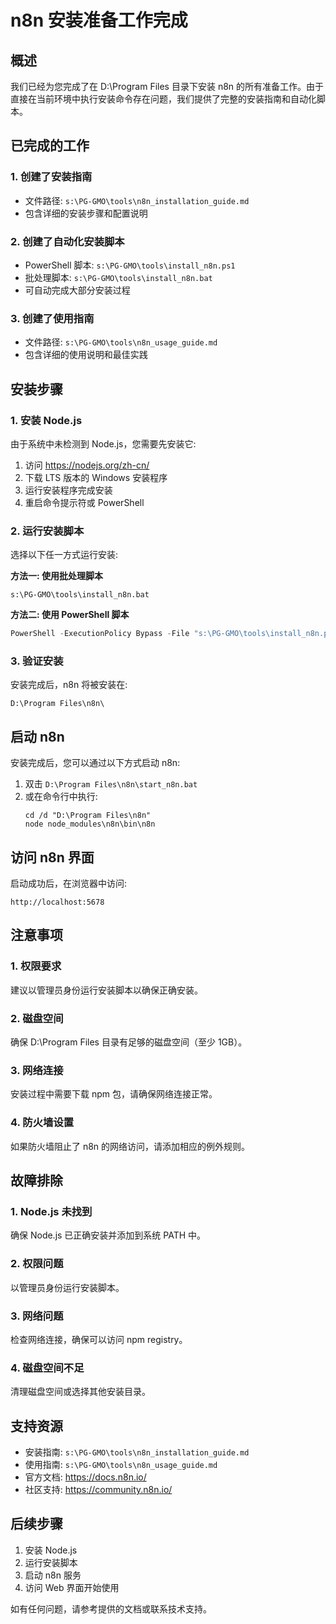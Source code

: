 # n8n 安装准备工作完成

## 概述
我们已经为您完成了在 D:\Program Files 目录下安装 n8n 的所有准备工作。由于直接在当前环境中执行安装命令存在问题，我们提供了完整的安装指南和自动化脚本。

## 已完成的工作

### 1. 创建了安装指南
- 文件路径: `s:\PG-GMO\tools\n8n_installation_guide.md`
- 包含详细的安装步骤和配置说明

### 2. 创建了自动化安装脚本
- PowerShell 脚本: `s:\PG-GMO\tools\install_n8n.ps1`
- 批处理脚本: `s:\PG-GMO\tools\install_n8n.bat`
- 可自动完成大部分安装过程

### 3. 创建了使用指南
- 文件路径: `s:\PG-GMO\tools\n8n_usage_guide.md`
- 包含详细的使用说明和最佳实践

## 安装步骤

### 1. 安装 Node.js
由于系统中未检测到 Node.js，您需要先安装它:
1. 访问 https://nodejs.org/zh-cn/
2. 下载 LTS 版本的 Windows 安装程序
3. 运行安装程序完成安装
4. 重启命令提示符或 PowerShell

### 2. 运行安装脚本
选择以下任一方式运行安装:

**方法一: 使用批处理脚本**
```
s:\PG-GMO\tools\install_n8n.bat
```

**方法二: 使用 PowerShell 脚本**
```powershell
PowerShell -ExecutionPolicy Bypass -File "s:\PG-GMO\tools\install_n8n.ps1"
```

### 3. 验证安装
安装完成后，n8n 将被安装在:
```
D:\Program Files\n8n\
```

## 启动 n8n

安装完成后，您可以通过以下方式启动 n8n:

1. 双击 `D:\Program Files\n8n\start_n8n.bat`
2. 或在命令行中执行:
   ```
   cd /d "D:\Program Files\n8n"
   node node_modules\n8n\bin\n8n
   ```

## 访问 n8n 界面

启动成功后，在浏览器中访问:
```
http://localhost:5678
```

## 注意事项

### 1. 权限要求
建议以管理员身份运行安装脚本以确保正确安装。

### 2. 磁盘空间
确保 D:\Program Files 目录有足够的磁盘空间（至少 1GB）。

### 3. 网络连接
安装过程中需要下载 npm 包，请确保网络连接正常。

### 4. 防火墙设置
如果防火墙阻止了 n8n 的网络访问，请添加相应的例外规则。

## 故障排除

### 1. Node.js 未找到
确保 Node.js 已正确安装并添加到系统 PATH 中。

### 2. 权限问题
以管理员身份运行安装脚本。

### 3. 网络问题
检查网络连接，确保可以访问 npm registry。

### 4. 磁盘空间不足
清理磁盘空间或选择其他安装目录。

## 支持资源

- 安装指南: `s:\PG-GMO\tools\n8n_installation_guide.md`
- 使用指南: `s:\PG-GMO\tools\n8n_usage_guide.md`
- 官方文档: https://docs.n8n.io/
- 社区支持: https://community.n8n.io/

## 后续步骤

1. 安装 Node.js
2. 运行安装脚本
3. 启动 n8n 服务
4. 访问 Web 界面开始使用

如有任何问题，请参考提供的文档或联系技术支持。